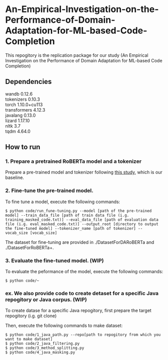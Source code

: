 # An-Empirical-Investigation-on-the-Performance-of-Domain-Adaptation-for-ML-based-Code-Completion

This repogitory is the replication package for our study (An Empirical Investigation on the Performance of Domain Adaptation for ML-based Code Completion)

## Dependencies

wandb 0.12.6  
tokenizers 0.10.3  
torch 1.10.0+cu113  
transformers 4.12.3  
javalang 0.13.0  
lizard 1.17.10  
nltk 3.7  
tqdm 4.64.0

## How to run

### 1. Prepare a pretrained RoBERTa model and a tokenizer

Prepare a pre-trained model and tokenizer following [this study](https://github.com/RoBERTaCode/roberta), which is our baseline.

### 2. Fine-tune the pre-trained model.

To fine tune a model, execute the following commands:

```
$ python code/run_fune-tuning.py --model [path of the pre-trained model] --train_data_file [path of train data file (i.g. training_masked_code.txt)] --eval_data_file [path of evaluation data file (i.g. eval_masked_code.txt)] --output_root [directory to output the fine-tuned model] --tokenizer_name [path of tokenizer] --vocab_size [vocab_size]
```

The dataset for fine-tuning are provided in ./DatasetForDARoBERTa and ./DatasetForRoBERTa+.

### 3. Evaluate the fine-tuned model. (WIP)

To evaluate the peformance of the model, execute the following commands:

```
$ python code/~
```

### ex. We also provide code to create detaset for a specific Java repogitory or Java corpus. (WIP)

To create datase for a specific Java repogitory, first prepare the target repogitory (i.g. git clone)

Then, execute the following commands to make dataset:

```
$ python code/1_java_path.py --repo[path to repogitory from which you want to make dataset]
$ python code/2_java_filtering.py
$ python code/3_method_splitting.py
$ python code/4_java_masking.py
```
